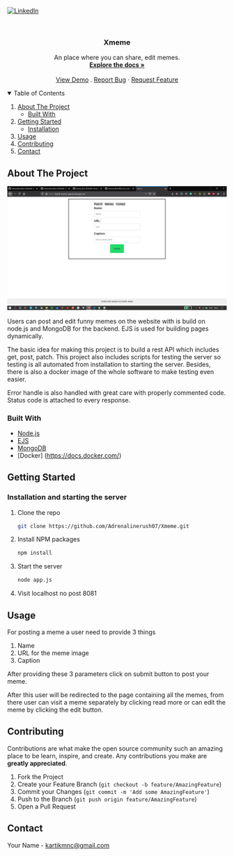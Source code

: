 [![LinkedIn][linkedin-shield]][linkedin-url]

<!-- PROJECT LOGO -->
<br />
<p align="center">

  <h3 align="center">Xmeme</h3>

  <p align="center">
    An place where you can share, edit memes.
    <br />
    <a href="https://github.com/Adrenalinerush07/Xmeme/blob/main/README.md"><strong>Explore the docs »</strong></a>
    <br />
    <br />
    <a href="https://kartik-xmeme-app.herokuapp.com/">View Demo</a>
    .
    <a href="mailto:kartikmnc@gmail.com">Report Bug</a>
    ·
    <a href="mailto:kartikmnc@gmail.com">Request Feature</a>
  </p>
</p>

<!-- TABLE OF CONTENTS -->
<details open="open">
  <summary>Table of Contents</summary>
  <ol>
    <li>
      <a href="#about-the-project">About The Project</a>
      <ul>
        <li><a href="#built-with">Built With</a></li>
      </ul>
    </li>
    <li>
      <a href="#getting-started">Getting Started</a>
      <ul>
        <li><a href="#Installation and starting the server">Installation</a></li>
      </ul>
    </li>
    <li><a href="#usage">Usage</a></li>
    <li><a href="#contributing">Contributing</a></li>
    <li><a href="#contact">Contact</a></li>

  </ol>
</details>

<!-- ABOUT THE PROJECT -->

## About The Project

[![Product Name Screen Shot][product-screenshot]](https://kartik-xmeme-app.herokuapp.com/)

Users can post and edit funny memes on the website with is build on node.js and MongoDB for the backend.
EJS is used for building pages dynamically.

The basic idea for making this project is to build a rest API which includes get, post, patch.
This project also includes scripts for testing the server so testing is all automated from installation
to starting the server. Besides, there is also a docker image of the whole software to make testing even easier.

Error handle is also handled with great care with properly commented code.
Status code is attached to every response.

### Built With

- [Node.js](https://nodejs.org/dist/latest-v14.x/docs/api/)
- [EJS](https://ejs.co/)
- [MongoDB](https://www.mongodb.com/)
- [Docker] (https://docs.docker.com/)

<!-- GETTING STARTED -->

## Getting Started

### Installation and starting the server

1. Clone the repo
   ```sh
   git clone https://github.com/Adrenalinerush07/Xmeme.git
   ```
2. Install NPM packages
   ```sh
   npm install
   ```
3. Start the server
   ```sh
   node app.js
   ```
4. Visit localhost no post 8081
<!-- USAGE EXAMPLES -->

## Usage

For posting a meme a user need to provide 3 things

1. Name
2. URL for the meme image
3. Caption

After providing these 3 parameters click on submit button to post your meme.

After this user will be redirected to the page containing all the memes, from there user can visit a meme separately by clicking read more or can edit the meme by clicking the edit button.

<!-- CONTRIBUTING -->

## Contributing

Contributions are what make the open source community such an amazing place to be learn, inspire, and create. Any contributions you make are **greatly appreciated**.

1. Fork the Project
2. Create your Feature Branch (`git checkout -b feature/AmazingFeature`)
3. Commit your Changes (`git commit -m 'Add some AmazingFeature'`)
4. Push to the Branch (`git push origin feature/AmazingFeature`)
5. Open a Pull Request

<!-- CONTACT -->

## Contact

Your Name - kartikmnc@gmail.com

[linkedin-shield]: https://img.shields.io/badge/-LinkedIn-black.svg?style=for-the-badge&logo=linkedin&colorB=555
[linkedin-url]: https://www.linkedin.com/in/kartik-jaiswal-76623a16b/
[product-screenshot]: images/screenshot.png
